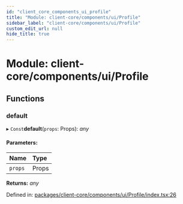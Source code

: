 ```yaml
---
id: "client_core_components_ui_profile"
title: "Module: client-core/components/ui/Profile"
sidebar_label: "client-core/components/ui/Profile"
custom_edit_url: null
hide_title: true
---
```


# Module: client-core/components/ui/Profile

## Functions

### default

▸ `Const`**default**(`props`: Props): *any*

#### Parameters:

Name | Type |
:------ | :------ |
`props` | Props |

**Returns:** *any*

Defined in: [packages/client-core/components/ui/Profile/index.tsx:26](https://github.com/xr3ngine/xr3ngine/blob/5a0f83ed8/packages/client-core/components/ui/Profile/index.tsx#L26)
